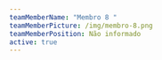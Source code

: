 ```yaml
---
teamMemberName: "Membro 8 "
teamMemberPicture: /img/membro-8.png
teamMemberPosition: Não informado
active: true
---
```

